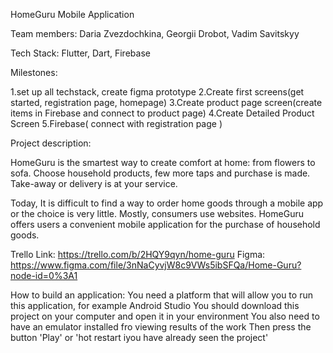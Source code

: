 HomeGuru Mobile Application

Team members: Daria Zvezdochkina, Georgii Drobot, Vadim Savitskyy

Tech Stack: Flutter, Dart, Firebase

Milestones:

1.set up all techstack, create figma prototype 2.Create first screens(get started, registration page, homepage) 3.Create product page screen(create items in Firebase and connect to product page) 4.Create Detailed Product Screen 5.Firebase( connect with registration page )

Project description:

HomeGuru is the smartest way to create comfort at home: from flowers to sofa. Choose household products, few more taps and purchase is made. Take-away or delivery is at your service.

Today, It is difficult to find a way to order home goods through a mobile app or the choice is very little. Mostly, consumers use websites. HomeGuru offers users a convenient mobile application for the purchase of household goods.

Trello Link: https://trello.com/b/2HQY9qyn/home-guru Figma: https://www.figma.com/file/3nNaCyvjW8c9VWs5ibSFQa/Home-Guru?node-id=0%3A1

How to build an application: You need a platform that will allow you to run this application, for example Android Studio You should download this project on your computer and open it in your environment You also need to have an emulator installed fro viewing results of the work Then press the button 'Play' or 'hot restart iyou have already seen the project'
